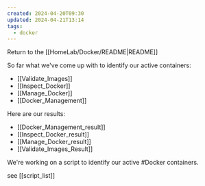 ```yaml
---
created: 2024-04-20T09:30
updated: 2024-04-21T13:14
tags:
  - docker
---
```


Return to the [[HomeLab/Docker/README|README]]

So far what we've come up with to identify our active containers:

- [[Validate_Images]]
- [[Inspect_Docker]]
- [[Manage_Docker]]
- [[Docker_Management]]

Here are our results:

- [[Docker_Management_result]]
- [[Inspect_Docker_result]]
- [[Manage_Docker_result]]
- [[Validate_Images_Result]]



We're working on a script to identify our active #Docker containers.

see [[script_list]]

